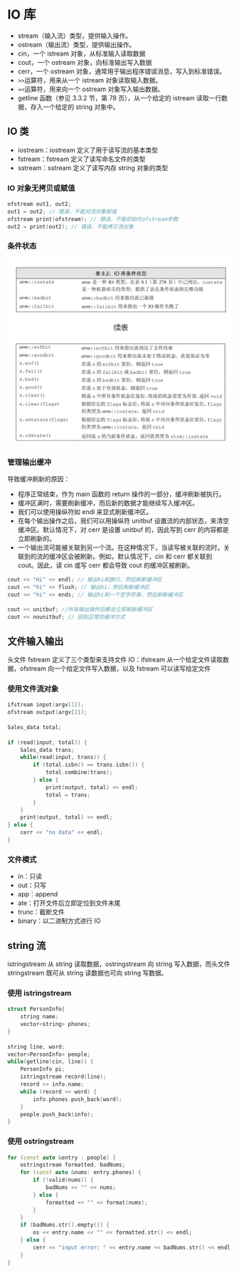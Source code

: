 # IO 库

- stream（输入流）类型，提供输入操作。
- ostream（输出流）类型，提供输出操作。
- cin，一个 istream 对象，从标准输入读取数据
- cout，一个 ostream 对象，向标准输出写入数据
- cerr，一个 ostream 对象，通常用于输出程序错误消息，写入到标准错误。
- `>>`运算符，用来从一个 istream 对象读取输入数据。
- `<<`运算符，用来向一个 ostream 对象写入输出数据。
- getline 函数（参见 3.3.2 节，第 78 页），从一个给定的 istream 读取一行数据，存入一个给定的 string 对象中。

## IO 类

- iostream：iostream 定义了用于读写流的基本类型
- fstream：fstream 定义了读写命名文件的类型
- sstream：sstream 定义了读写内存 string 对象的类型

### IO 对象无拷贝或赋值

```c++
ofstream out1, out2;
out1 = out2; // 错误，不能对流对象赋值
ofstream print(ofstream); // 错误，不能初始化ofstream参数
out2 = print(out2); // 错误，不能拷贝流对象
```

### 条件状态

![.](../../../resources/istream-status.png)

### 管理输出缓冲

导致缓冲刷新的原因：

- 程序正常结束，作为 main 函数的 return 操作的一部分，缓冲刷新被执行。
- 缓冲区满时，需要刷新缓冲，而后新的数据才能继续写入缓冲区。
- 我们可以使用操纵符如 endl 来显式刷新缓冲区。
- 在每个输出操作之后，我们可以用操纵符 unitbuf 设置流的内部状态，来清空缓冲区。默认情况下，对 cerr 是设置 unitbuf 的，因此写到 cerr 的内容都是立即刷新的。
- 一个输出流可能被关联到另一个流。在这种情况下，当读写被关联的流时，关联到的流的缓冲区会被刷新。例如，默认情况下，cin 和 cerr 都关联到 cout。因此，读 cin 或写 cerr 都会导致 cout 的缓冲区被刷新。

```c++
cout << "Hi" << endl; // 输出hi和换行，然后刷新缓冲区
cout << "hi" << flush; // 输出hi，然后刷新缓冲区
cout << "hi" << ends; // 输出hi和一个空字符串，然后刷新缓冲区

cout << unitbuf; //所有输出操作后都会立即刷新缓冲区
cout << nounitbuf; // 回到正常的缓冲方式
```

## 文件输入输出

头文件 fstream 定义了三个类型来支持文件 IO：ifstream 从一个给定文件读取数据，ofstream 向一个给定文件写入数据，以及 fstream 可以读写给定文件

### 使用文件流对象

```c++
ifstream input(argv[1]);
ofstream output(argv[2]);

Sales_data total;

if (read(input, total)) {
    Sales_data trans;
    while(read(input, trans)) {
        if (total.isbn() == trans.isbn()) {
            total.combine(trans);
        } else {
            print(output, total) << endl;
            total = trans;
        }
    }
    print(output, total) << endl;
} else {
    cerr << "no data" << endl;
}
```

### 文件模式

- in：只读
- out：只写
- app：append
- ate：打开文件后立即定位到文件末尾
- trunc：截断文件
- binary：以二进制方式进行 IO

## string 流

istringstream 从 string 读取数据，ostringstream 向 string 写入数据，而头文件 stringstream 既可从 string 读数据也可向 string 写数据。

### 使用 istringstream

```c++
struct PersonInfo{
    string name;
    vector<string> phones;
}

string line, word;
vector<PersonInfo> people;
while(getline(cin, line)) {
    PersonInfo pi;
    istringstream record(line);
    record >> info.name;
    while (record >> word) {
        info.phones.push_back(word);
    }
    people.push_back(info);
}
```

### 使用 ostringstream

```c++
for (const auto &entry : people) {
    ostringstream formatted, badNums;
    for (const auto &nums: entry.phones) {
        if (!valid(nums)) {
            badNums << "" << nums;
        } else {
            formatted << "" << format(nums);
        }
    }
    if (badNums.str().empty()) {
        os << entry.name << "" << formatted.str() << endl;
    } else {
        cerr << "input error: " << entry.name << badNums.str() << endl;
    }
}
```
